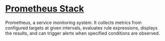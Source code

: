 # [Prometheus Stack](https://github.com/prometheus/prometheus)

Prometheus, a service monitoring system. It collects metrics from configured targets at given intervals, evaluates rule expressions, displays the results, and can trigger alerts when specified conditions are observed.
